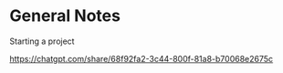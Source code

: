# General Notes
Starting a project

https://chatgpt.com/share/68f92fa2-3c44-800f-81a8-b70068e2675c


